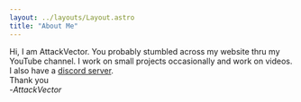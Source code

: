 ```yaml
---
layout: ../layouts/Layout.astro
title: "About Me"
---
```


Hi, I am AttackVector. You probably stumbled across my website thru my YouTube channel. I work on small projects occasionally and work on videos. I also have a [discord server](https://discord.gg/SBjceManwH).  
Thank you  
-_*AttackVector*_
